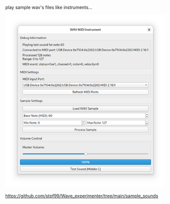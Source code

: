 play sample wav's files like instruments...


<img width="964" alt="wavsinstr" src="https://github.com/stpf99/wav-midi-instrument/blob/b3a74879210364c8726fb59f40f288fcbd37fc6c/wav-midi-instrument.png">



https://github.com/stpf99/Wave_experimenter/tree/main/sample_sounds
